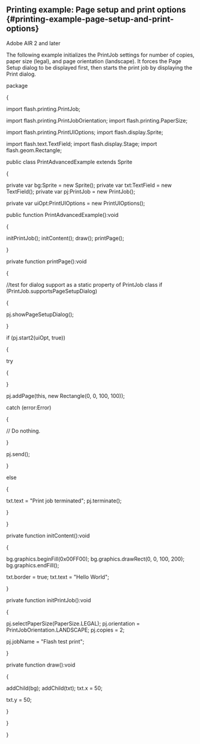 ## Printing example: Page setup and print options {#printing-example-page-setup-and-print-options}

Adobe AIR 2 and later

The following example initializes the PrintJob settings for number of copies, paper size (legal), and page orientation (landscape). It forces the Page Setup dialog to be displayed first, then starts the print job by displaying the Print dialog.

package

{

import flash.printing.PrintJob;

import flash.printing.PrintJobOrientation; import flash.printing.PaperSize;

import flash.printing.PrintUIOptions; import flash.display.Sprite;

import flash.text.TextField; import flash.display.Stage; import flash.geom.Rectangle;

public class PrintAdvancedExample extends Sprite

{

private var bg:Sprite = new Sprite(); private var txt:TextField = new TextField(); private var pj:PrintJob = new PrintJob();

private var uiOpt:PrintUIOptions = new PrintUIOptions();

public function PrintAdvancedExample():void

{

initPrintJob(); initContent(); draw(); printPage();

}

private function printPage():void

{

//test for dialog support as a static property of PrintJob class if (PrintJob.supportsPageSetupDialog)

{

pj.showPageSetupDialog();

}

if (pj.start2(uiOpt, true))

{

try

{

}

pj.addPage(this, new Rectangle(0, 0, 100, 100));

catch (error:Error)

{

// Do nothing.

}

pj.send();

}

else

{

txt.text = &quot;Print job terminated&quot;; pj.terminate();

}

}

private function initContent():void

{

bg.graphics.beginFill(0x00FF00); bg.graphics.drawRect(0, 0, 100, 200); bg.graphics.endFill();

txt.border = true; txt.text = &quot;Hello World&quot;;

}

private function initPrintJob():void

{

pj.selectPaperSize(PaperSize.LEGAL); pj.orientation = PrintJobOrientation.LANDSCAPE; pj.copies = 2;

pj.jobName = &quot;Flash test print&quot;;

}

private function draw():void

{

addChild(bg); addChild(txt); txt.x = 50;

txt.y = 50;

}

}

}